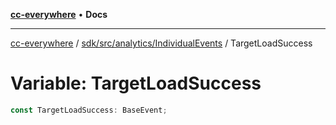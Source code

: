 [**cc-everywhere**](../../../../../index.md) • **Docs**

***

[cc-everywhere](../../../../../index.md) / [sdk/src/analytics/IndividualEvents](../index.md) / TargetLoadSuccess

# Variable: TargetLoadSuccess

```ts
const TargetLoadSuccess: BaseEvent;
```
